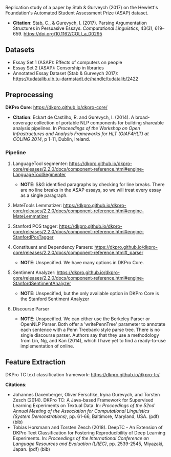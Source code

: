 Replication study of a paper by Stab & Gurveych (2017) on the Hewlett's Foundation's Automated Student Assessment Prize (ASAP) dataset. 

- **Citation**: Stab, C., & Gurevych, I. (2017). Parsing Argumentation Structures in Persuasive Essays. *Computational Linguistics*, 43(3), 619–659. https://doi.org/10.1162/COLI_a_00295


## Datasets  
- Essay Set 1 (ASAP): Effects of computers on people 
- Essay Set 2 (ASAP): Censorship in libraries 
- Annotated Essay Dataset (Stab & Gurveych 2017): https://tudatalib.ulb.tu-darmstadt.de/handle/tudatalib/2422

## Preprocessing 
**DKPro Core**: https://dkpro.github.io/dkpro-core/

- **Citation**: Eckart de Castilho, R. and Gurevych, I. (2014). A broad-coverage collection of portable NLP components for building shareable analysis pipelines. In *Proceedings of the Workshop on Open Infrastructures and Analysis Frameworks for HLT (OIAF4HLT) at COLING 2014*, p 1-11, Dublin, Ireland. 

### Pipeline
1. LanguageTool segmenter: https://dkpro.github.io/dkpro-core/releases/2.2.0/docs/component-reference.html#engine-LanguageToolSegmenter

    - **NOTE**: S&G identified paragraphs by checking for line breaks. There are no line breaks in the ASAP essays, so we will treat every essay as a single paragraph.    

2. MateTools Lemmatizer: https://dkpro.github.io/dkpro-core/releases/2.2.0/docs/component-reference.html#engine-MateLemmatizer

3. Stanford POS tagger: https://dkpro.github.io/dkpro-core/releases/2.2.0/docs/component-reference.html#engine-StanfordPosTagger

4. Constituent and Dependency Parsers: https://dkpro.github.io/dkpro-core/releases/2.2.0/docs/component-reference.html#_parser

    - **NOTE**: Unspecified. We have many options in DKPro Core. 

5. Sentiment Analyzer: https://dkpro.github.io/dkpro-core/releases/2.2.0/docs/component-reference.html#engine-StanfordSentimentAnalyzer

    - **NOTE**: Unspecified, but the only available option in DKPro Core is the Stanford Sentiment Analyzer 

6. Discourse Parser

    - **NOTE**: Unspecified. We can either use the Berkeley Parser or OpenNLP Parser. Both offer a 'writePennTree' parameter to annotate each sentence with a Penn Treebank-style parse tree. There is no single discourse parser. Authors say that they use a methodology from Lin, Ng, and Kan (2014), which I have yet to find a ready-to-use implementation of online. 

## Feature Extraction 

DKPro TC text classification framework: https://dkpro.github.io/dkpro-tc/

**Citations**: 
- Johannes Daxenberger, Oliver Ferschke, Iryna Gurevych, and Torsten Zesch (2014). DKPro TC: A Java-based Framework for Supervised Learning Experiments on Textual Data. In: *Proceedings of the 52nd Annual Meeting of the Association for Computational Linguistics (System Demonstrations)*, pp. 61-66, Baltimore, Maryland, USA. (pdf) (bib)
- Tobias Horsmann and Torsten Zesch (2018). DeepTC - An Extension of DKPro Text Classification for Fostering Reproducibility of Deep Learning Experiments. In: *Proceedings of the International Conference on Language Resources and Evaluation (LREC)*, pp. 2539-2545, Miyazaki, Japan. (pdf) (bib)
